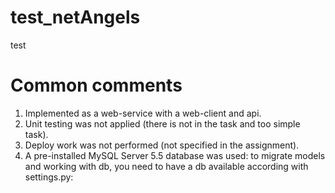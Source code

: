 # test_netAngels
test

# Common comments
1. Implemented as a web-service with a web-client and api.
2. Unit testing was not applied (there is not in the task and too simple task).
3. Deploy work was not performed (not specified in the assignment).
4. A pre-installed MySQL Server 5.5 database was used: 
	to migrate models and working with db, you need to have a db available according with settings.py:
